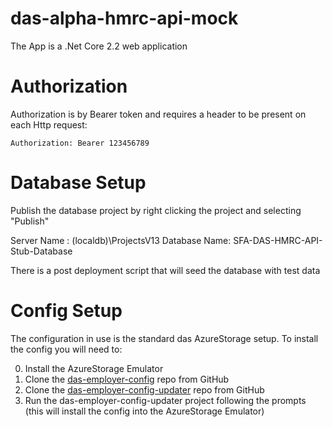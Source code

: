 
# das-alpha-hmrc-api-mock

The App is a .Net Core 2.2 web application

# Authorization

Authorization is by Bearer token and requires a header to be present on each Http request:

<code>Authorization: Bearer 123456789</code>

# Database Setup

Publish the database project by right clicking the project and selecting "Publish"

Server Name  : (localdb)\ProjectsV13
Database Name: SFA-DAS-HMRC-API-Stub-Database

There is a post deployment script that will seed the database with test data

# Config Setup

The configuration in use is the standard das AzureStorage setup.
To install the config you will need to: 

0. Install the AzureStorage Emulator
1. Clone the [das-employer-config](https://github.com/SkillsFundingAgency/das-employer-config) repo from GitHub
2. Clone the [das-employer-config-updater](https://github.com/SkillsFundingAgency/das-employer-config-updater) repo from GitHub
3. Run the das-employer-config-updater project following the prompts (this will install the config into the AzureStorage Emulator)